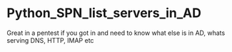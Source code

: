 # Python_SPN_list_servers_in_AD
Great in a pentest if you got in and need to know what else is in AD, whats serving DNS, HTTP, IMAP etc
